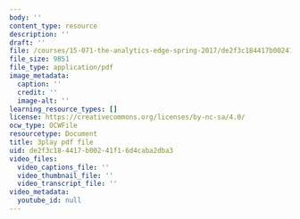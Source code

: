 ```yaml
---
body: ''
content_type: resource
description: ''
draft: ''
file: /courses/15-071-the-analytics-edge-spring-2017/de2f3c184417b00241f16d4caba2dba3_VKFwl-T7Hs0.pdf
file_size: 9851
file_type: application/pdf
image_metadata:
  caption: ''
  credit: ''
  image-alt: ''
learning_resource_types: []
license: https://creativecommons.org/licenses/by-nc-sa/4.0/
ocw_type: OCWFile
resourcetype: Document
title: 3play pdf file
uid: de2f3c18-4417-b002-41f1-6d4caba2dba3
video_files:
  video_captions_file: ''
  video_thumbnail_file: ''
  video_transcript_file: ''
video_metadata:
  youtube_id: null
---
```

